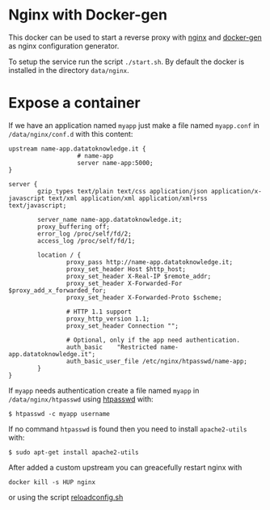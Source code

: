 Nginx with Docker-gen
=====================

This docker can be used to start a reverse proxy with [nginx](http://nginx.org/en/) and [docker-gen](https://github.com/jwilder/docker-gen) as nginx configuration generator.

To setup the service run the script `./start.sh`. By default the docker is installed in the directory `data/nginx`.

Expose a container
==================

If we have an application named `myapp` just make a file named `myapp.conf` in `/data/nginx/conf.d` with this content:

```
upstream name-app.datatoknowledge.it {
                   # name-app
                   server name-app:5000;
}

server {
        gzip_types text/plain text/css application/json application/x-javascript text/xml application/xml application/xml+rss text/javascript;

        server_name name-app.datatoknowledge.it;
        proxy_buffering off;
        error_log /proc/self/fd/2;
        access_log /proc/self/fd/1;

        location / {
                proxy_pass http://name-app.datatoknowledge.it;
                proxy_set_header Host $http_host;
                proxy_set_header X-Real-IP $remote_addr;
                proxy_set_header X-Forwarded-For $proxy_add_x_forwarded_for;
                proxy_set_header X-Forwarded-Proto $scheme;

                # HTTP 1.1 support
                proxy_http_version 1.1;
                proxy_set_header Connection "";

                # Optional, only if the app need authentication.
                auth_basic    "Restricted name-app.datatoknowledge.it";
                auth_basic_user_file /etc/nginx/htpasswd/name-app;
        }
}
```

If `myapp` needs authentication create a file named `myapp` in `/data/nginx/htpasswd` using [htpasswd](http://httpd.apache.org/docs/2.2/programs/htpasswd.html) with:

```
$ htpasswd -c myapp username
```

If no command `htpasswd` is found then you need to install `apache2-utils` with:

```
$ sudo apt-get install apache2-utils
```

After added a custom upstream you can greacefully restart nginx with

```
docker kill -s HUP nginx
```

or using the script [reloadconfig.sh](reloadconfig.sh)
